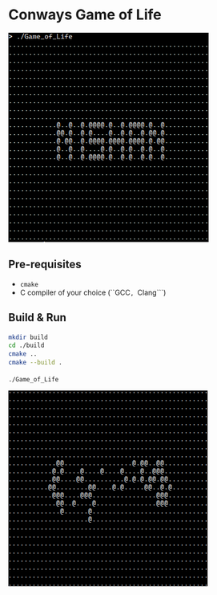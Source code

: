 # Conways Game of Life

![Game of Life](./public/Game_of_Life.png)

## Pre-requisites
* ```cmake```
* C compiler of your choice (``GCC```, ```Clang```)

## Build & Run
```bash
mkdir build
cd ./build
cmake ..
cmake --build .

./Game_of_Life
```

![Gameplay](./public/Game_of_Life.gif)
